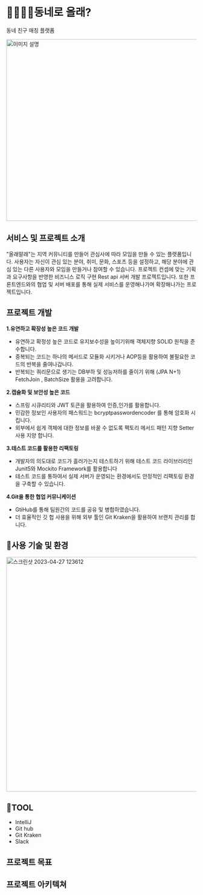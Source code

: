 👨‍👩‍👧‍👦동네로 올래?
=============
동네 친구 매칭 플랫폼

<img src="https://user-images.githubusercontent.com/124491136/234168126-e831e158-8ff0-42e5-a1b5-98dd82da8ed2.png" alt="이미지 설명" width="570" height="480">

서비스 및 프로젝트 소개
-------------
"올래말래"는 지역 커뮤니티를 만들어 관심사에 따라 모임을 만들 수 있는 플랫폼입니다. 
사용자는 자신이 관심 있는 분야, 취미, 문화, 스포츠 등을 설정하고, 해당 분야에 관심 있는 다른 사용자와 모임을 만들거나 참여할 수 있습니다.
프로젝트 컨셉에 맞는 기획과 요구사항을 반영한 비즈니스 로직 구현 Rest api 서버 개발 프로젝트입니다.
또한 프론트엔드와의 협업 및 서버 배포를 통해 실제 서비스를 운영해나가며 확장해나가는 프로젝트입니다.

프로젝트 개발
-------------

**1.유연하고 확장성 높은 코드 개발**

- 유연하고 확정성 높은 코드로 유지보수성을 높이기위해 객체지향 SOLID 원칙을 준수합니다. 
- 중복되는 코드는 하나의 메서드로 모듈화 시키거나 AOP등을 활용하여 불필요한 코드의 반복을 줄여나갑니다.
- 반복되는 쿼리문으로 생기는 DB부하 및 성능저하를 줄이기 위해 (JPA N+1)  FetchJoin , BatchSize 활용을 고려합니다.

**2.캡슐화 및 보안성 높은 코드**

- 스프링 시큐리티와 JWT 토큰을 활용하여 인증,인가를 활용합니다.
- 민감한 정보인 사용자의 패스워드는 bcryptpasswordencoder 를 통해 암호화 시킵니다.
- 외부에서 쉽게 객체에 대한 정보를 바꿀 수 없도록 팩토리 메서드 패턴 지향 Setter 사용 지양 합니다.

**3.테스트 코드를 활용한 리팩토링**

- 개발자의 의도대로 코드가 흘러가는지 테스트하기 위해 테스트 코드 라이브러리인 Junit5와 Mockito Framework를 활용합니다
- 테스트 코드를 통하여서 실제 서버가 운영되는 환경에서도 안정적인 리팩토링 환경을 구축할 수 있습니다.

**4.Git을 통한 협업 커뮤니케이션**

- GtiHub를 통해 팀원간의 코드를 공유 및 병합하였습니다.
- 더 효율적인 깃 헙 사용을 위해 외부 툴인 Git Kraken을 활용하여 브랜치 관리를 합니다.


🔧사용 기술 및 환경
-------------



<img width="620" alt="스크린샷 2023-04-27 123612" src="https://user-images.githubusercontent.com/124491136/234753405-9cf41f54-ef99-400c-a7d9-f3b1be231f8c.png">


🔧TOOL
-------------

- IntelliJ
- Git hub
- Git Kraken
- Slack


프로젝트 목표
-------------


프로젝트 아키텍쳐 
-------------
